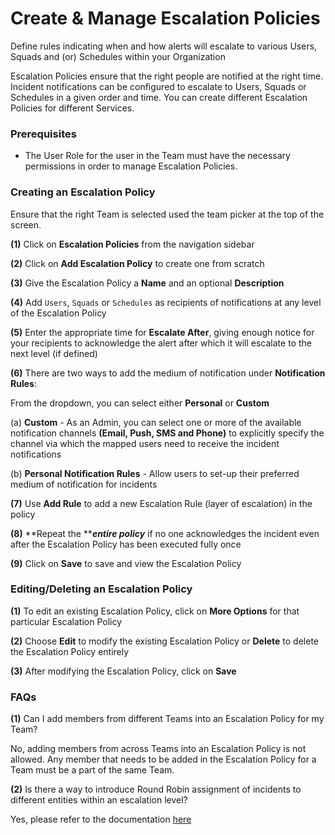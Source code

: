 # Create & Manage Escalation Policies

Define rules indicating when and how alerts will escalate to various Users, Squads and (or) Schedules within your Organization

Escalation Policies ensure that the right people are notified at the right time. Incident notifications can be configured to escalate to Users, Squads or Schedules in a given order and time. You can create different Escalation Policies for different Services.

### Prerequisites <a href="#prerequisites" id="prerequisites"></a>

* The User Role for the user in the Team must have the necessary permissions in order to manage Escalation Policies.

### Creating an Escalation Policy <a href="#creating-an-escalation-policy" id="creating-an-escalation-policy"></a>

Ensure that the right Team is selected used the team picker at the top of the screen.

**(1)** Click on **Escalation Policies** from the navigation sidebar

**(2)** Click on **Add Escalation Policy** to create one from scratch

**(3)** Give the Escalation Policy a **Name** and an optional **Description**

**(4)** Add `Users`, `Squads` or `Schedules` as recipients of notifications at any level of the Escalation Policy

**(5)** Enter the appropriate time for **Escalate After**, giving enough notice for your recipients to acknowledge the alert after which it will escalate to the next level (if defined)

**(6)** There are two ways to add the medium of notification under **Notification Rules**:

From the dropdown, you can select either **Personal** or **Custom**

(a) **Custom** - As an Admin, you can select one or more of the available notification channels **(Email, Push, SMS and Phone)** to explicitly specify the channel via which the mapped users need to receive the incident notifications

(b) **Personal Notification Rules** - Allow users to set-up their preferred medium of notification for incidents

**(7)** Use **Add Rule** to add a new Escalation Rule (layer of escalation) in the policy

**(8)** **Repeat the **_**entire policy**_ if no one acknowledges the incident even after the Escalation Policy has been executed fully once

**(9)** Click on **Save** to save and view the Escalation Policy

### Editing/Deleting an Escalation Policy <a href="#editingdeleting-an-escalation-policy" id="editingdeleting-an-escalation-policy"></a>

**(1)** To edit an existing Escalation Policy, click on **More Options** for that particular Escalation Policy

**(2)** Choose **Edit** to modify the existing Escalation Policy or **Delete** to delete the Escalation Policy entirely

**(3)** After modifying the Escalation Policy, click on **Save**

### FAQs <a href="#faqs" id="faqs"></a>

**(1)** Can I add members from different Teams into an Escalation Policy for my Team?

No, adding members from across Teams into an Escalation Policy is not allowed. Any member that needs to be added in the Escalation Policy for a Team must be a part of the same Team.

**(2)** Is there a way to introduce Round Robin assignment of incidents to different entities within an escalation level?

Yes, please refer to the documentation [here](https://support.squadcast.com/docs/round-robin-advanced-escalations)
